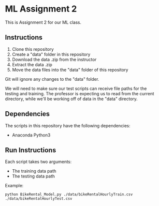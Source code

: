 # ML Assignment 2

This is Assignment 2 for our ML class.

## Instructions

1. Clone this repository
2. Create a "data" folder in this repository
3. Download the data .zip from the instructor
4. Extract the data .zip 
5. Move the data files into the "data" folder of this repository

Git will ignore any changes to the "data" folder.

We will need to make sure our test scripts can receive file paths for the testing and training. The professor is expecting us to read from the current directory, while we'll be working off of data in the "data" directory.

## Dependencies

The scripts in this repository have the following dependencies:

* Anaconda Python3

## Run Instructions

Each script takes two arguments:

* The training data path
* The testing data path

Example:

```
python BikeRental_Model.py ./data/bikeRentalHourlyTrain.csv ./data/bikeRentalHourlyTest.csv
```
